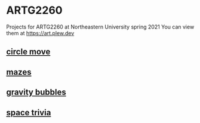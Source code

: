 # ARTG2260
Projects for ARTG2260 at Northeastern University spring 2021
You can view them at https://art.plew.dev

## [circle move](./circle-move/index.html)
## [mazes](./mazes/index.html)
## [gravity bubbles](./gravity-bubbles/index.html)
## [space trivia](./space-trivia/index.html)
